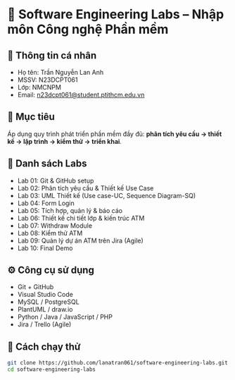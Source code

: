 # 📌 Software Engineering Labs – Nhập môn Công nghệ Phần mềm

## 👤 Thông tin cá nhân
- Họ tên: Trần Nguyễn Lan Anh 
- MSSV: N23DCPT061  
- Lớp: NMCNPM
- Email: n23dcpt061@student.ptithcm.edu.vn 

## 🎯 Mục tiêu
Áp dụng quy trình phát triển phần mềm đầy đủ: **phân tích yêu cầu → thiết kế → lập trình → kiểm thử → triển khai**.

## 📂 Danh sách Labs
- Lab 01: Git & GitHub setup  
- Lab 02: Phân tích yêu cầu & Thiết kế Use Case   
- Lab 03: UML Thiết kế (Use case-UC, Sequence Diagram-SQ)  
- Lab 04: Form Login  
- Lab 05: Tích hợp, quản lý & báo cáo  
- Lab 06: Thiết kế chi tiết lớp & kiến trúc ATM  
- Lab 07: Withdraw Module  
- Lab 08: Kiểm thử ATM  
- Lab 09: Quản lý dự án ATM trên Jira (Agile)
- Lab 10: Final Demo  

## ⚙️ Công cụ sử dụng
- Git + GitHub  
- Visual Studio Code  
- MySQL / PostgreSQL  
- PlantUML / draw.io  
- Python / Java / JavaScript / PHP  
- Jira / Trello (Agile)  

## 🚀 Cách chạy thử
```bash
git clone https://github.com/lanatran061/software-engineering-labs.git
cd software-engineering-labs
